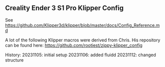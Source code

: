 ## Creality Ender 3 S1 Pro Klipper Config


See https://github.com/Klipper3d/klipper/blob/master/docs/Config_Reference.md

A lot of the following Klipper macros were derived from Chris.
His repository can be found here: https://github.com/rootiest/zippy-klipper_config 

History:
20231105: initial setup
20231106: added fluidd
20231112: changed structure
